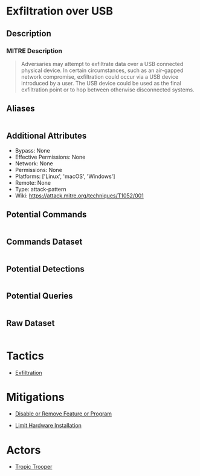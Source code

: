 
# Exfiltration over USB

## Description

### MITRE Description

> Adversaries may attempt to exfiltrate data over a USB connected physical device. In certain circumstances, such as an air-gapped network compromise, exfiltration could occur via a USB device introduced by a user. The USB device could be used as the final exfiltration point or to hop between otherwise disconnected systems.

## Aliases

```

```

## Additional Attributes

* Bypass: None
* Effective Permissions: None
* Network: None
* Permissions: None
* Platforms: ['Linux', 'macOS', 'Windows']
* Remote: None
* Type: attack-pattern
* Wiki: https://attack.mitre.org/techniques/T1052/001

## Potential Commands

```

```

## Commands Dataset

```

```

## Potential Detections

```json

```

## Potential Queries

```json

```

## Raw Dataset

```json

```

# Tactics


* [Exfiltration](../tactics/Exfiltration.md)


# Mitigations


* [Disable or Remove Feature or Program](../mitigations/Disable-or-Remove-Feature-or-Program.md)

* [Limit Hardware Installation](../mitigations/Limit-Hardware-Installation.md)
    

# Actors


* [Tropic Trooper](../actors/Tropic-Trooper.md)

